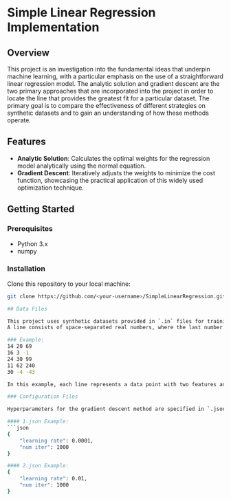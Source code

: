 # Simple Linear Regression Implementation

## Overview
This project is an investigation into the fundamental ideas that underpin machine learning, with a particular emphasis on the use of a straightforward linear regression model. 
The analytic solution and gradient descent are the two primary approaches that are incorporated into the project in order to locate the line that provides the greatest fit for a particular dataset.
The primary goal is to compare the effectiveness of different strategies on synthetic datasets and to gain an understanding of how these methods operate.

## Features
- **Analytic Solution**: Calculates the optimal weights for the regression model analytically using the normal equation.
- **Gradient Descent**: Iteratively adjusts the weights to minimize the cost function, showcasing the practical application of this widely used optimization technique.

## Getting Started

### Prerequisites
- Python 3.x
- numpy

### Installation
Clone this repository to your local machine:
```bash
git clone https://github.com/<your-username>/SimpleLinearRegression.git

## Data Files

This project uses synthetic datasets provided in `.in` files for training the linear regression models. Each `.in` file contains multiple lines, each representing a data point.
A line consists of space-separated real numbers, where the last number is the target variable (y) and the preceding numbers are the feature variables (x1, x2, ..., xM).

### Example:
14 20 69
16 3 -1
24 30 99
11 62 240
30 -4 -43

In this example, each line represents a data point with two features and one target variable.

### Configuration Files

Hyperparameters for the gradient descent method are specified in `.json` files. Each `.json` file corresponds to an `.in` file and contains the learning rate and the number of iterations.

#### 1.json Example:
```json
{
	"learning rate": 0.0001,
	"num iter": 1000
}

#### 2.json Example:
{
	"learning rate": 0.01,
	"num iter": 1000
}

